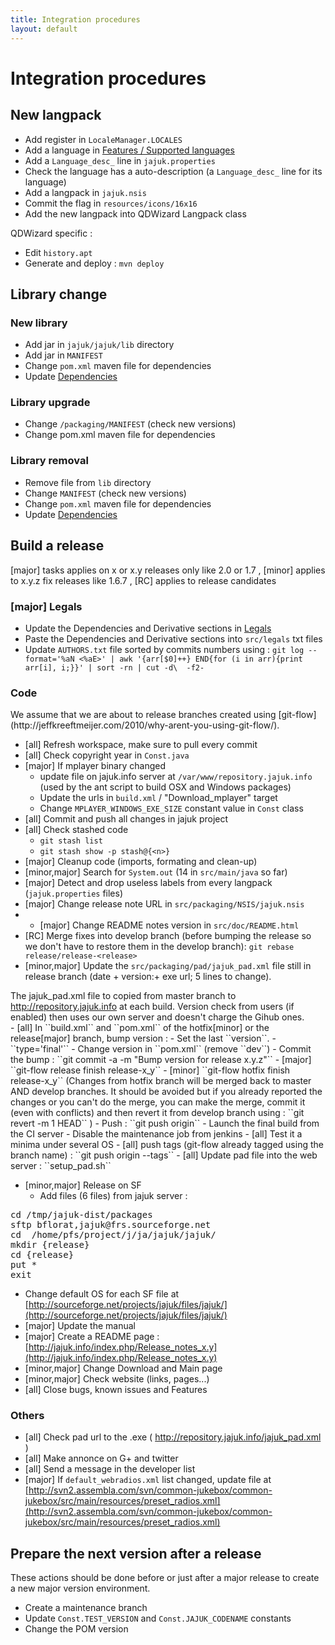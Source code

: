 ```yaml
---
title: Integration procedures
layout: default
---
```


# Integration procedures

## New langpack
* Add register in ``LocaleManager.LOCALES``
* Add a language in [Features / Supported languages ](/features.html)
* Add a ``Language_desc_`` line in ``jajuk.properties``
* Check the language has a auto-description (a ``Language_desc_`` line for its language)
* Add a langpack in ``jajuk.nsis``
* Commit the flag in ``resources/icons/16x16``
* Add the new langpack into QDWizard Langpack class

QDWizard specific :

* Edit ``history.apt``
* Generate and deploy : ``mvn deploy``

## Library change

### New library
- Add jar in ``jajuk/jajuk/lib`` directory
- Add jar in ``MANIFEST``
- Change ``pom.xml`` maven file for dependencies
- Update [Dependencies](/legals.html)

### Library upgrade
- Change ``/packaging/MANIFEST`` (check new versions)
- Change pom.xml maven file for dependencies

### Library removal
- Remove file from ``lib`` directory
- Change ``MANIFEST`` (check new versions)
- Change ``pom.xml`` maven file for dependencies
- Update [Dependencies](/legals.html)

## Build a release
<div class='info'>
[major] tasks applies on x or x.y releases only like 2.0 or 1.7 , 
[minor] applies to x.y.z fix releases like 1.6.7 ,
[RC] applies to release candidates
</div>

### [major] Legals
- Update the Dependencies and Derivative sections in [Legals](/legals.html)
- Paste the Dependencies and Derivative sections into ``src/legals`` txt files
- Update ``AUTHORS.txt`` file sorted by commits numbers using :
``git log --format='%aN <%aE>' | awk '{arr[$0]++} END{for (i in arr){print arr[i], i;}}' | sort -rn | cut -d\  -f2-``

### Code
<div class='info'>We assume that we are about to release branches created using [git-flow](http://jeffkreeftmeijer.com/2010/why-arent-you-using-git-flow/).</div>

- [all] Refresh workspace, make sure to pull every commit
- [all] Check copyright year in ``Const.java``
- [major] If mplayer binary changed
  - update file on jajuk.info server at ``/var/www/repository.jajuk.info`` (used by the ant script to build OSX and Windows packages)
  - Update the urls in ``build.xml`` / "Download_mplayer" target
  - Change ``MPLAYER_WINDOWS_EXE_SIZE`` constant value in ``Const`` class
- [all] Commit and push all changes in jajuk project
- [all] Check stashed code
  - ``git stash list``
  - ``git stash show -p stash@{<n>}``
- [major] Cleanup code (imports, formating and clean-up)
- [minor,major] Search for ``System.out`` (14 in ``src/main/java`` so far)
- [major] Detect and drop useless labels from every langpack (``jajuk.properties`` files)
- [major] Change release note URL in ``src/packaging/NSIS/jajuk.nsis``
- - [major] Change README notes version in ``src/doc/README.html``
- [RC] Merge fixes into develop branch (before bumping the release so we don't have to restore them in the develop branch):
``git rebase release/release-<release>``
- [minor,major] Update the ``src/packaging/pad/jajuk_pad.xml`` file still in release branch (date + version:+ exe url; 5 lines to change).
<div class='info'>The jajuk_pad.xml file to copied from master branch to <a href='http://repository.jajuk.info'>http://repository.jajuk.info</a> at each 
build. Version check from users (if enabled) then uses our own server and doesn't charge the Gihub ones.</div>
- [all] In ``build.xml`` and ``pom.xml`` of the hotfix[minor] or the release[major] branch, bump version :
  - Set the last ``version``.
  - ``type='final'``
  - Change version in ``pom.xml`` (remove ``dev``)
  - Commit the bump : ``git commit -a -m "Bump version for release x.y.z"``
  - [major] ``git-flow release finish release-x_y``
  - [minor] ``git-flow hotfix finish release-x_y`` (Changes from hotfix branch will be merged back to master AND develop branches. It should be avoided but if you already reported the changes or you can't do the merge, you can make the merge, commit it (even with conflicts) and then revert it from develop branch using : ``git revert -m 1 HEAD`` )
- Push : ``git push origin``
- Launch the final build from the CI server
- Disable the maintenance job from jenkins
- [all] Test it a minima under several OS
- [all] push tags (git-flow already tagged using the branch name) : ``git push origin --tags``
- [all] Update pad file into the web server : ``setup_pad.sh``
 
- [minor,major] Release on SF
  - Add files (6 files) from jajuk server :
<pre>
cd /tmp/jajuk-dist/packages
sftp bflorat,jajuk@frs.sourceforge.net
cd  /home/pfs/project/j/ja/jajuk/jajuk/
mkdir {release}
cd {release}
put *
exit
</pre>

- Change default OS for each SF file at [http://sourceforge.net/projects/jajuk/files/jajuk/](http://sourceforge.net/projects/jajuk/files/jajuk/)
- [major] Update the manual
- [major] Create a README page : [http://jajuk.info/index.php/Release_notes_x.y](http://jajuk.info/index.php/Release_notes_x.y)
- [minor,major] Change Download and Main page
- [minor,major] Check website (links, pages...)
- [all] Close bugs, known issues and Features

### Others
- [all] Check pad url to the .exe ( http://repository.jajuk.info/jajuk_pad.xml )
- [all] Make annonce on G+ and twitter
- [all] Send a message in the developer list
- [major] If ``default_webradios.xml`` list changed, update file at [http://svn2.assembla.com/svn/common-jukebox/common-jukebox/src/main/resources/preset_radios.xml](http://svn2.assembla.com/svn/common-jukebox/common-jukebox/src/main/resources/preset_radios.xml)

## Prepare the next version after a release
These actions should be done before or just after a major release to create a new major version environment.
 
- Create a maintenance branch
- Update ``Const.TEST_VERSION`` and ``Const.JAJUK_CODENAME`` constants
- Change the POM version
